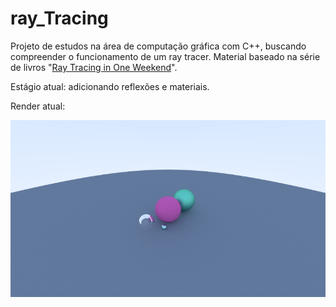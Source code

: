 # ray_Tracing
Projeto de estudos na área de computação gráfica com C++, buscando compreender o funcionamento de um ray tracer. Material baseado na série de livros "[Ray Tracing in One Weekend](https://raytracing.github.io/)".

Estágio atual: adicionando reflexões e materiais. 

Render atual: 

<p align="center"> 
  <img src="./preview.png">  
</p>
